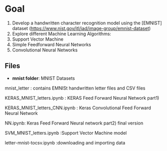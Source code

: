 # Goal
1. Develop a handwritten character recognition model using the [EMNIST] dataset (https://www.nist.gov/itl/iad/image-group/emnist-dataset)
2. Explore different Machine Learning Algorithms:
  1. Support Vector Machine
  2. Simple Feedforward Neural Networks
  3. Convolutional Neural Networks

## Files
- __mnist folder__: MNIST Datasets

mnist_letter : contains EMNISt handwritten letter files and CSV files

KERAS_MNIST_letters.ipynb	: KERAS Feed Forward Neural Network part1)

KERAS_MNIST_letters_CNN.ipynb	: Keras Convolutional Feed Forward Neural Network

NN.ipynb: Keras Feed Forward Neural network part2) final version

SVM_MNIST_letters.ipynb	:Support Vector Machine model

letter-mnist-tocsv.ipynb :downloading and importing data
